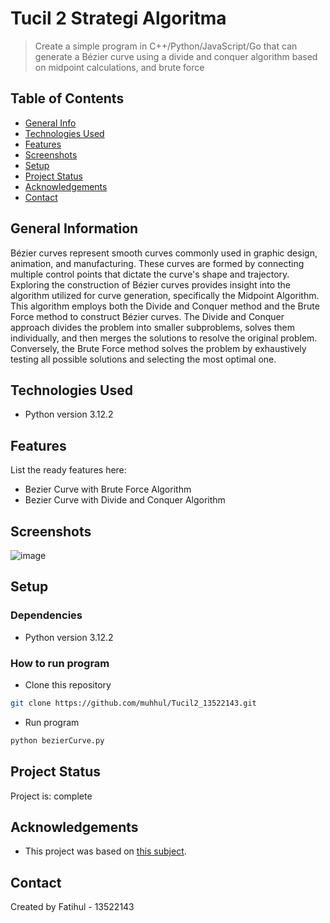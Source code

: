 # Tucil 2 Strategi Algoritma
> Create a simple program in C++/Python/JavaScript/Go that can generate a Bézier curve using a divide and conquer algorithm based on midpoint calculations, and brute force

## Table of Contents
* [General Info](#general-information)
* [Technologies Used](#technologies-used)
* [Features](#features)
* [Screenshots](#screenshots)
* [Setup](#setup)
* [Project Status](#project-status)
* [Acknowledgements](#acknowledgements)
* [Contact](#contact)
<!-- * [License](#license) -->

## General Information
Bézier curves represent smooth curves commonly used in graphic design, animation, and manufacturing. These curves are formed by connecting multiple control points that dictate the curve's shape and trajectory. Exploring the construction of Bézier curves provides insight into the algorithm utilized for curve generation, specifically the Midpoint Algorithm. This algorithm employs both the Divide and Conquer method and the Brute Force method to construct Bézier curves. The Divide and Conquer approach divides the problem into smaller subproblems, solves them individually, and then merges the solutions to resolve the original problem. Conversely, the Brute Force method solves the problem by exhaustively testing all possible solutions and selecting the most optimal one.

## Technologies Used
- Python version 3.12.2

## Features
List the ready features here:
- Bezier Curve with Brute Force Algorithm
- Bezier Curve with Divide and Conquer Algorithm

## Screenshots
![image](https://github.com/muhhul/Tucil2_13522143/assets/114352106/ecdd2575-0201-4995-830a-e5cf7add6db3)

## Setup
### Dependencies
- Python version 3.12.2

### How to run program
- Clone this repository
```bash
git clone https://github.com/muhhul/Tucil2_13522143.git
```
- Run program
```bash
python bezierCurve.py
```
## Project Status
Project is: complete

## Acknowledgements
- This project was based on [this subject](https://informatika.stei.itb.ac.id/~rinaldi.munir/Stmik/2023-2024/stima23-24.htm).

## Contact
Created by Fatihul - 13522143
